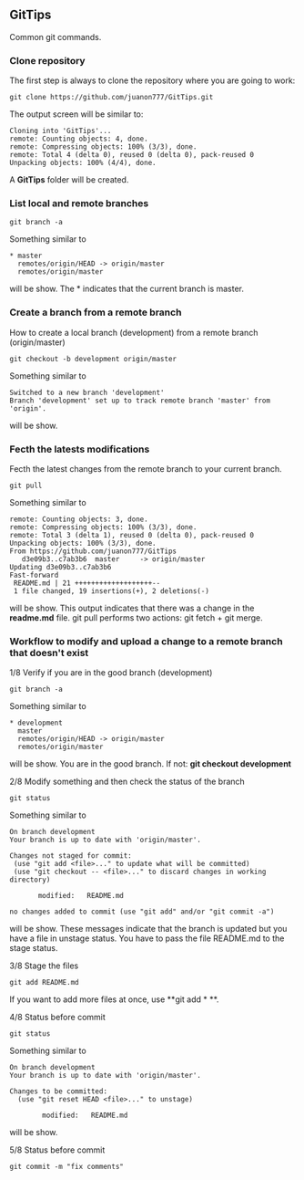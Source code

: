 ## GitTips

Common git commands.

### Clone repository

The first step is always to clone the repository where you are going to work:

```
git clone https://github.com/juanon777/GitTips.git
```

The output screen will be similar to:

```
Cloning into 'GitTips'...
remote: Counting objects: 4, done.
remote: Compressing objects: 100% (3/3), done.
remote: Total 4 (delta 0), reused 0 (delta 0), pack-reused 0
Unpacking objects: 100% (4/4), done.
```

A **GitTips** folder will be created.

### List local and remote branches

```
git branch -a
```

Something similar to

```
* master
  remotes/origin/HEAD -> origin/master
  remotes/origin/master
```
  
will be show. The * indicates that the current branch is master.


### Create a branch from a remote branch

How to create a local branch (development) from a remote branch (origin/master)

```
git checkout -b development origin/master
```
Something similar to

```
Switched to a new branch 'development'
Branch 'development' set up to track remote branch 'master' from 'origin'.
```

will be show. 

### Fecth the latests modifications

Fecth the latest changes from the remote branch to your current branch.

```
git pull
```

Something similar to

```
remote: Counting objects: 3, done.
remote: Compressing objects: 100% (3/3), done.
remote: Total 3 (delta 1), reused 0 (delta 0), pack-reused 0
Unpacking objects: 100% (3/3), done.
From https://github.com/juanon777/GitTips
   d3e09b3..c7ab3b6  master     -> origin/master
Updating d3e09b3..c7ab3b6
Fast-forward
 README.md | 21 +++++++++++++++++++--
 1 file changed, 19 insertions(+), 2 deletions(-)
```

will be show. 
This output indicates that there was a change in the **readme.md** file.
git pull performs two actions: git fetch + git merge.

### Workflow to modify and upload a change to a remote branch that doesn't exist

1/8 Verify if you are in the good branch (development)

```
git branch -a
```

Something similar to

```
* development
  master
  remotes/origin/HEAD -> origin/master
  remotes/origin/master
```
will be show. 
You are in the good branch. If not: **git checkout development** 

2/8 Modify something and then check the status of the branch
  
```
git status
```
Something similar to
  
 ```
On branch development
Your branch is up to date with 'origin/master'.

Changes not staged for commit:
  (use "git add <file>..." to update what will be committed)
  (use "git checkout -- <file>..." to discard changes in working directory)

        modified:   README.md

no changes added to commit (use "git add" and/or "git commit -a")
```
will be show. 
These messages indicate that the branch is updated but you have a file in unstage status. You have to pass the file README.md to the stage status.
  
3/8 Stage the files
  
```
git add README.md
```
  
If you want to add more files at once, use **git add * **.
  
4/8 Status before commit
  
```
git status
```
  
Something similar to

```
On branch development
Your branch is up to date with 'origin/master'.

Changes to be committed:
  (use "git reset HEAD <file>..." to unstage)

        modified:   README.md
```
will be show. 

5/8 Status before commit

```
git commit -m "fix comments"
```  
  
